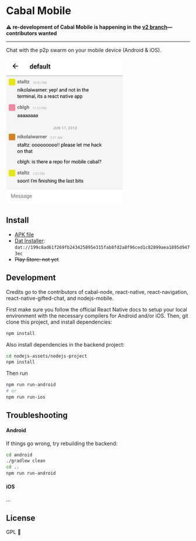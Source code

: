 # Cabal Mobile

**⚠️ re-development of Cabal Mobile is happening in the [v2 branch](https://github.com/cabal-club/cabal-mobile/tree/v2)—contributors wanted**

---

Chat with the p2p swarm on your mobile device (Android & iOS).

<img src="./screenshot.jpg" width="320">

## Install

- [APK file](https://github.com/cabal-club/cabal-mobile/releases/download/1.0/app-release.apk)
- [Dat Installer](https://github.com/staltz/dat-installer/): `dat://199c8ad61f269fb243425895e315fab8fd2a8f96ced1c82899aea1895d9473ec`
- ~~Play Store: not yet~~

## Development

Credits go to the contributors of cabal-node, react-native, react-navigation, react-native-gifted-chat, and nodejs-mobile.

First make sure you follow the official React Native docs to setup your local environment with the necessary compilers for Android and/or iOS. Then, git clone this project, and install dependencies:

```bash
npm install
```

Also install dependencies in the backend project:

```bash
cd nodejs-assets/nodejs-project
npm install
```

Then run

```bash
npm run run-android
# or
npm run run-ios
```

## Troubleshooting

#### Android

If things go wrong, try rebuilding the backend:

```bash
cd android
./gradlew clean
cd ..
npm run run-android
```

#### iOS

...

## License

GPL 🤘
